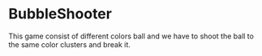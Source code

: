 # BubbleShooter
This game consist of different colors ball and we have to shoot the ball to the same color clusters and break it.
